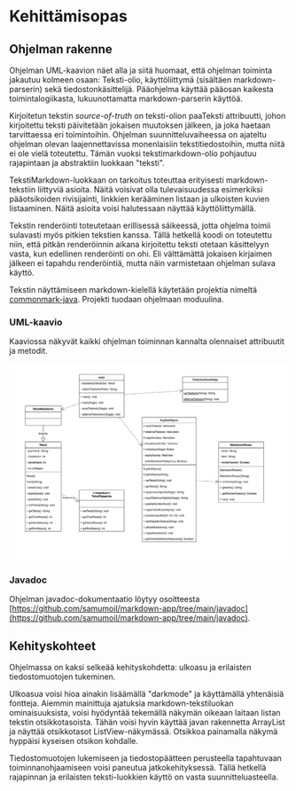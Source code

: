 # Kehittämisopas

## Ohjelman rakenne

Ohjelman UML-kaavion näet alla ja siitä huomaat, että ohjelman toiminta jakautuu kolmeen osaan: Teksti-olio, käyttöliittymä (sisältäen markdown-parserin) sekä tiedostonkäsittelijä. Pääohjelma käyttää pääosan kaikesta toimintalogiikasta, lukuunottamatta markdown-parserin käyttöä.

Kirjoitetun tekstin *source-of-truth* on teksti-olion paaTeksti attribuutti, johon kirjoitettu teksti päivitetään jokaisen muutoksen jälkeen, ja joka haetaan tarvittaessa eri toimintoihin. Ohjelman suunnitteluvaiheessa on ajateltu ohjelman olevan laajennettavissa monenlaisiin tekstitiedostoihin, mutta niitä ei ole vielä toteutettu. Tämän vuoksi tekstimarkdown-olio pohjautuu rajapintaan ja abstraktiin luokkaan "teksti".

TekstiMarkdown-luokkaan on tarkoitus toteuttaa erityisesti markdown-tekstiin liittyviä asioita. Näitä voisivat olla tulevaisuudessa esimerkiksi pääotsikoiden rivisijainti, linkkien kerääminen listaan ja ulkoisten kuvien listaaminen. Näitä asioita voisi halutessaan näyttää käyttöliittymällä.

Tekstin renderöinti toteutetaan erillisessä säikeessä, jotta ohjelma toimii sulavasti myös pitkien tekstien kanssa. Tällä hetkellä koodi on toteutettu niin, että pitkän renderöinnin aikana kirjoitettu teksti otetaan käsittelyyn vasta, kun edellinen renderöinti on ohi. Eli välttämättä jokaisen kirjaimen jälkeen ei tapahdu renderöintiä, mutta näin varmistetaan ohjelman sulava käyttö.

Tekstin näyttämiseen markdown-kielellä käytetään projektia nimeltä [commonmark-java](https://github.com/commonmark/commonmark-java). Projekti tuodaan ohjelmaan moduulina.

### UML-kaavio

Kaaviossa näkyvät kaikki ohjelman toiminnan kannalta olennaiset attribuutit ja metodit.

![](markdown-app_UML.png)

### Javadoc

Ohjelman javadoc-dokumentaatio löytyy osoitteesta [https://github.com/samumoil/markdown-app/tree/main/javadoc](https://github.com/samumoil/markdown-app/tree/main/javadoc).

## Kehityskohteet

Ohjelmassa on kaksi selkeää kehityskohdetta: ulkoasu ja erilaisten tiedostomuotojen tukeminen.

Ulkoasua voisi hioa ainakin lisäämällä "darkmode" ja käyttämällä yhtenäisiä fontteja. Aiemmin mainittuja ajatuksia markdown-tekstiluokan ominaisuuksista, voisi hyödyntää tekemällä näkymän oikeaan laitaan listan tekstin otsikkotasoista. Tähän voisi hyvin käyttää javan rakennetta ArrayList<String> ja näyttää otsikkotasot ListView-näkymässä. Otsikkoa painamalla näkymä hyppäisi kyseisen otsikon kohdalle.

Tiedostomuotojen lukemiseen ja tiedostopäätteen perusteella tapahtuvaan toiminnanohjaamiseen voisi paneutua jatkokehityksessä. Tällä hetkellä rajapinnan ja erilaisten teksti-luokkien käyttö on vasta suunnitteluasteella.
